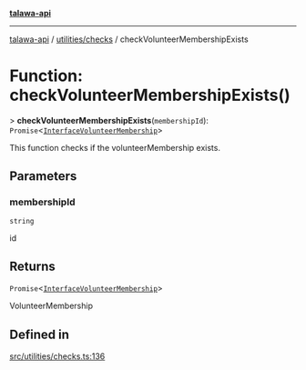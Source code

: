 [**talawa-api**](../../../README.md)

***

[talawa-api](../../../modules.md) / [utilities/checks](../README.md) / checkVolunteerMembershipExists

# Function: checkVolunteerMembershipExists()

\> **checkVolunteerMembershipExists**(`membershipId`): `Promise`\<[`InterfaceVolunteerMembership`](../../../models/VolunteerMembership/interfaces/InterfaceVolunteerMembership.md)\>

This function checks if the volunteerMembership exists.

## Parameters

### membershipId

`string`

id

## Returns

`Promise`\<[`InterfaceVolunteerMembership`](../../../models/VolunteerMembership/interfaces/InterfaceVolunteerMembership.md)\>

VolunteerMembership

## Defined in

[src/utilities/checks.ts:136](https://github.com/PalisadoesFoundation/talawa-api/blob/3a5276aff43f5de4f7fab3ec9683a420dcdc7a06/src/utilities/checks.ts#L136)
